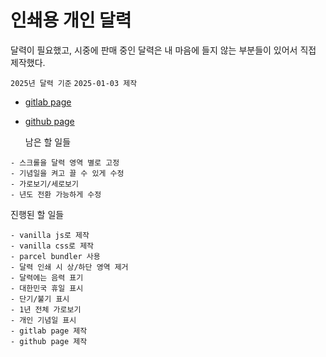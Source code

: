 # 인쇄용 개인 달력
달력이 필요했고, 시중에 판매 중인 달력은 내 마음에 들지 않는 부분들이 있어서 직접 제작했다.

`2025년 달력 기준`
`2025-01-03 제작`

- [gitlab page](https://oshx.gitlab.io/calendar/)
- [github page](https://oshx.github.io/calendar/)


  남은 할 일들
```
- 스크롤을 달력 영역 별로 고정
- 기념일을 켜고 끌 수 있게 수정
- 가로보기/세로보기
- 년도 전환 가능하게 수정
```

진행된 할 일들
```
- vanilla js로 제작
- vanilla css로 제작
- parcel bundler 사용
- 달력 인쇄 시 상/하단 영역 제거
- 달력에는 음력 표기
- 대한민국 휴일 표시
- 단기/불기 표시
- 1년 전체 가로보기
- 개인 기념일 표시
- gitlab page 제작
- github page 제작
```